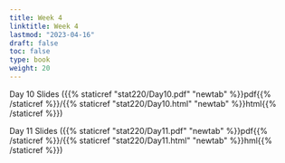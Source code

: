 ```yaml
---
title: Week 4 
linktitle: Week 4
lastmod: "2023-04-16"
draft: false  
toc: false  
type: book  
weight: 20
---
```



Day 10 Slides ({{% staticref "stat220/Day10.pdf" "newtab" %}}pdf{{% /staticref %}}/{{% staticref "stat220/Day10.html" "newtab" %}}html{{% /staticref %}})

Day 11 Slides ({{% staticref "stat220/Day11.pdf" "newtab" %}}pdf{{% /staticref %}}/{{% staticref "stat220/Day11.html" "newtab" %}}hml{{% /staticref %}})

